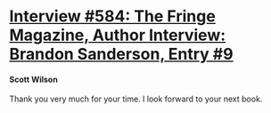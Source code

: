 # [Interview #584: The Fringe Magazine, Author Interview: Brandon Sanderson, Entry #9](https://www.theoryland.com/intvmain.php?i=584#9)

#### Scott Wilson

Thank you very much for your time. I look forward to your next book.

